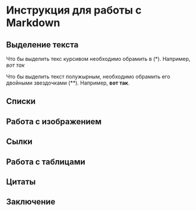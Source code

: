 # Инструкция для работы с Markdown

## Выделение текста

Что бы выделить текс курсивом необходимо обрамить в (*). Например, *вот так* 

Что бы выделить текст полужырным, необходимо обрамить его двойными звездочками (**). 
Например, **вот так**.

## Списки

## Работа с изображением

## Сылки

## Работа с таблицами

##  Цитаты

## Заключение